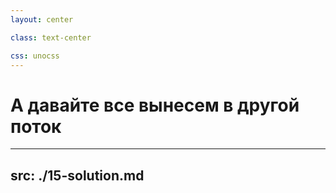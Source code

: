 ```yaml
---
layout: center

class: text-center

css: unocss
---
```


# А давайте все вынесем в другой поток

---
src: ./15-solution.md
---
